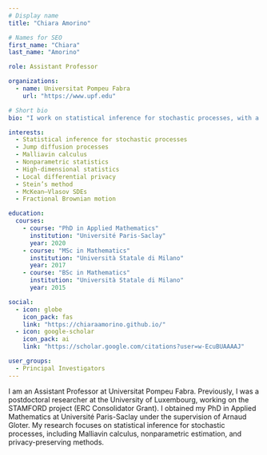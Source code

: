 ```yaml
---
# Display name
title: "Chiara Amorino"

# Names for SEO
first_name: "Chiara"
last_name: "Amorino"

role: Assistant Professor

organizations:
  - name: Universitat Pompeu Fabra
    url: "https://www.upf.edu"

# Short bio
bio: "I work on statistical inference for stochastic processes, with a focus on jump diffusions, Malliavin calculus, and differential privacy."

interests:
  - Statistical inference for stochastic processes
  - Jump diffusion processes
  - Malliavin calculus
  - Nonparametric statistics
  - High-dimensional statistics
  - Local differential privacy
  - Stein’s method
  - McKean–Vlasov SDEs
  - Fractional Brownian motion

education:
  courses:
    - course: "PhD in Applied Mathematics"
      institution: "Université Paris-Saclay"
      year: 2020
    - course: "MSc in Mathematics"
      institution: "Università Statale di Milano"
      year: 2017
    - course: "BSc in Mathematics"
      institution: "Università Statale di Milano"
      year: 2015

social:
  - icon: globe
    icon_pack: fas
    link: "https://chiaraamorino.github.io/"
  - icon: google-scholar
    icon_pack: ai
    link: "https://scholar.google.com/citations?user=w-EcuBUAAAAJ"

user_groups:
  - Principal Investigators
---
```


I am an Assistant Professor at Universitat Pompeu Fabra. Previously, I was a postdoctoral researcher at the University of Luxembourg, working on the STAMFORD project (ERC Consolidator Grant). I obtained my PhD in Applied Mathematics at Université Paris-Saclay under the supervision of Arnaud Gloter. My research focuses on statistical inference for stochastic processes, including Malliavin calculus, nonparametric estimation, and privacy-preserving methods.